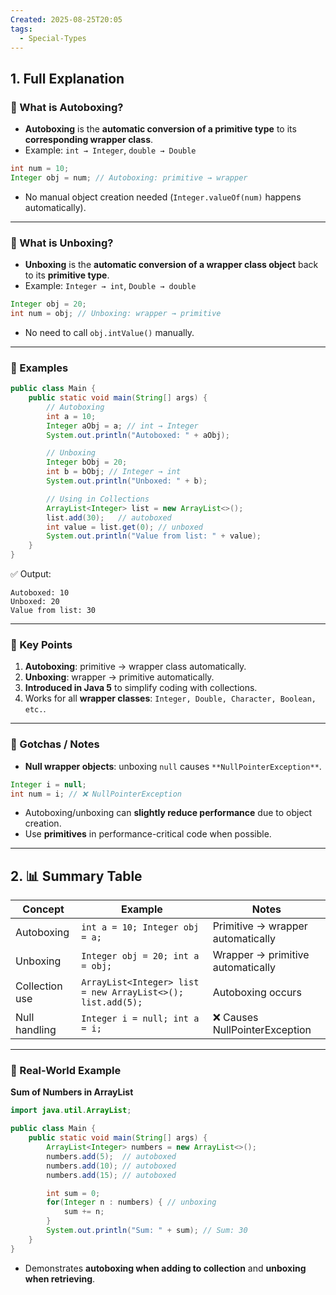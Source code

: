 ```yaml
---
Created: 2025-08-25T20:05
tags:
  - Special-Types
---
```

## 1. Full Explanation

### 🔹 What is Autoboxing?

- **Autoboxing** is the **automatic conversion of a primitive type** to its **corresponding wrapper class**.
- Example: `int → Integer`, `double → Double`

```Java
int num = 10;
Integer obj = num; // Autoboxing: primitive → wrapper

```

- No manual object creation needed (`Integer.valueOf(num)` happens automatically).

---

### 🔹 What is Unboxing?

- **Unboxing** is the **automatic conversion of a wrapper class object** back to its **primitive type**.
- Example: `Integer → int`, `Double → double`

```Java
Integer obj = 20;
int num = obj; // Unboxing: wrapper → primitive

```

- No need to call `obj.intValue()` manually.

---

### 🔹 Examples

```Java
public class Main {
    public static void main(String[] args) {
        // Autoboxing
        int a = 10;
        Integer aObj = a; // int → Integer
        System.out.println("Autoboxed: " + aObj);

        // Unboxing
        Integer bObj = 20;
        int b = bObj; // Integer → int
        System.out.println("Unboxed: " + b);

        // Using in Collections
        ArrayList<Integer> list = new ArrayList<>();
        list.add(30);   // autoboxed
        int value = list.get(0); // unboxed
        System.out.println("Value from list: " + value);
    }
}

```

✅ Output:

```Plain
Autoboxed: 10
Unboxed: 20
Value from list: 30

```

---

### 🔹 Key Points

1. **Autoboxing**: primitive → wrapper class automatically.
2. **Unboxing**: wrapper → primitive automatically.
3. **Introduced in Java 5** to simplify coding with collections.
4. Works for all **wrapper classes**: `Integer, Double, Character, Boolean, etc.`.

---

### 🔹 Gotchas / Notes

- **Null wrapper objects**: unboxing `null` causes `**NullPointerException**`.

```Java
Integer i = null;
int num = i; // ❌ NullPointerException

```

- Autoboxing/unboxing can **slightly reduce performance** due to object creation.
- Use **primitives** in performance-critical code when possible.

---

## 2. 📊 Summary Table

|Concept|Example|Notes|
|---|---|---|
|Autoboxing|`int a = 10; Integer obj = a;`|Primitive → wrapper automatically|
|Unboxing|`Integer obj = 20; int a = obj;`|Wrapper → primitive automatically|
|Collection use|`ArrayList<Integer> list = new ArrayList<>(); list.add(5);`|Autoboxing occurs|
|Null handling|`Integer i = null; int a = i;`|❌ Causes NullPointerException|

---

### 🔹 Real-World Example

**Sum of Numbers in ArrayList**

```Java
import java.util.ArrayList;

public class Main {
    public static void main(String[] args) {
        ArrayList<Integer> numbers = new ArrayList<>();
        numbers.add(5);  // autoboxed
        numbers.add(10); // autoboxed
        numbers.add(15); // autoboxed

        int sum = 0;
        for(Integer n : numbers) { // unboxing
            sum += n;
        }
        System.out.println("Sum: " + sum); // Sum: 30
    }
}

```

- Demonstrates **autoboxing when adding to collection** and **unboxing when retrieving**.